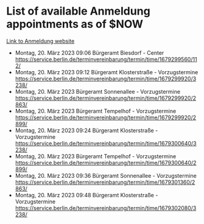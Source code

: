 # List of available Anmeldung appointments as of $NOW
[Link to Anmeldung website](https://service.berlin.de/terminvereinbarung/termin/tag.php?termin=1&anliegen[]=120686&dienstleisterlist=122210,122217,327316,122219,327312,122227,327314,122231,327346,122243,327348,122254,122252,329742,122260,329745,122262,329748,122271,327278,122273,327274,122277,327276,330436,122280,327294,122282,327290,122284,327292,122291,327270,122285,327266,122286,327264,122296,327268,150230,329760,122297,327286,122294,327284,122312,329763,122314,329775,122304,327330,122311,327334,122309,327332,317869,122281,327352,122279,329772,122283,122276,327324,122274,327326,122267,329766,122246,327318,122251,327320,122257,327322,122208,327298,122226,327300&herkunft=http%3A%2F%2Fservice.berlin.de%2Fdienstleistung%2F120686%2F)
- Montag, 20. März 2023 09:06 Bürgeramt Biesdorf - Center https://service.berlin.de/terminvereinbarung/termin/time/1679299560/112/
- Montag, 20. März 2023 09:12 Bürgeramt Klosterstraße - Vorzugstermine https://service.berlin.de/terminvereinbarung/termin/time/1679299920/3238/
- Montag, 20. März 2023  Bürgeramt Sonnenallee - Vorzugstermine https://service.berlin.de/terminvereinbarung/termin/time/1679299920/2863/
- Montag, 20. März 2023  Bürgeramt Tempelhof - Vorzugstermine https://service.berlin.de/terminvereinbarung/termin/time/1679299920/2899/
- Montag, 20. März 2023 09:24 Bürgeramt Klosterstraße - Vorzugstermine https://service.berlin.de/terminvereinbarung/termin/time/1679300640/3238/
- Montag, 20. März 2023  Bürgeramt Tempelhof - Vorzugstermine https://service.berlin.de/terminvereinbarung/termin/time/1679300640/2899/
- Montag, 20. März 2023 09:36 Bürgeramt Sonnenallee - Vorzugstermine https://service.berlin.de/terminvereinbarung/termin/time/1679301360/2863/
- Montag, 20. März 2023 09:48 Bürgeramt Klosterstraße - Vorzugstermine https://service.berlin.de/terminvereinbarung/termin/time/1679302080/3238/
